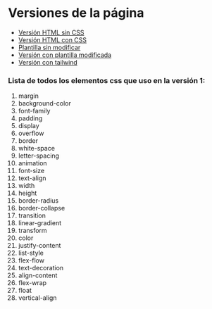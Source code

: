 # Versiones de la página

- [Versión HTML sin CSS](https://amelych.github.io/v0/index.html)
- [Versión HTML con CSS](https://amelych.github.io/v1/index.html)
- [Plantilla sin modificar](https://amelych.github.io/v2.1/index.html)
- [Versión con plantilla modificada](https://amelych.github.io/v2.2/index.html)
- [Versión con tailwind](https://amelych.github.io/v3/index.html)
### Lista de todos los elementos css que uso en la versión 1:
1. margin
2. background-color
3. font-family
4. padding
5. display
6. overflow
7. border
8. white-space
9. letter-spacing
10. animation
11. font-size
12. text-align
13. width
14. height
15. border-radius
16. border-collapse
17. transition
18. linear-gradient
19. transform
20. color
21. justify-content
22. list-style
23. flex-flow
24. text-decoration
25. align-content
26. flex-wrap
27. float
28. vertical-align

